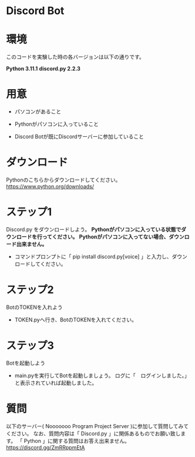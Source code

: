 # Discord Bot

# 環境

このコードを実験した時の各バージョンは以下の通りです。

**Python 3.11.1**
**discord.py 2.2.3**

# 用意

- パソコンがあること

- Pythonがパソコンに入っていること

- Discord Botが既にDiscordサーバーに参加していること

# ダウンロード

Pythonのこちらからダウンロードしてください。
https://www.python.org/downloads/

# ステップ1

Discord.py をダウンロードしよう。
**Pythonがパソコンに入っている状態でダウンロードを行ってください。**
**Pythonがパソコンに入ってない場合、ダウンロード出来ません。**
- コマンドプロンプトに「 pip install discord.py[voice] 」と入力し、ダウンロードしてください。

# ステップ2

BotのTOKENを入れよう
- TOKEN.pyへ行き、BotのTOKENを入れてください。

# ステップ3

Botを起動しよう
- main.pyを実行してBotを起動しましょう。
ログに「　ログインしました。」と表示されていれば起動しました。

# 質問

以下のサーバー( Nooooooo Program Project Server )に参加して質問してみてください。
なお、質問内容は「 Discord.py 」に関係あるものでお願い致します。
「 Python 」に関する質問はお答え出来ません。
https://discord.gg/ZmRRppmEtA